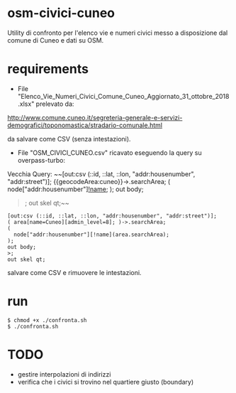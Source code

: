 # osm-civici-cuneo

Utility di confronto per l'elenco vie e numeri civici messo a disposizione dal comune di Cuneo e dati su OSM.

# requirements

- File "Elenco_Vie_Numeri_Civici_Comune_Cuneo_Aggiornato_31_ottobre_2018.xlsx" prelevato da:

http://www.comune.cuneo.it/segreteria-generale-e-servizi-demografici/toponomastica/stradario-comunale.html

da salvare come CSV (senza intestazioni).

- File "OSM_CIVICI_CUNEO.csv" ricavato eseguendo la query su overpass-turbo:

Vecchia Query:
~~[out:csv (::id, ::lat, ::lon, "addr:housenumber", "addr:street")];
{{geocodeArea:cuneo}}->.searchArea;
(
  node["addr:housenumber"][!name](area.searchArea);
);
out body;
>;
out skel qt;~~

```
[out:csv (::id, ::lat, ::lon, "addr:housenumber", "addr:street")];
( area[name=Cuneo][admin_level=8]; )->.searchArea;
(
  node["addr:housenumber"][!name](area.searchArea);
);
out body;
>;
out skel qt;
```

salvare come CSV e rimuovere le intestazioni.

# run

```
$ chmod +x ./confronta.sh
$ ./confronta.sh
```

# TODO

- gestire interpolazioni di indirizzi
- verifica che i civici si trovino nel quartiere giusto (boundary)
